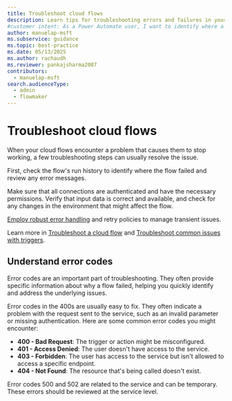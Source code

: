 ```yaml
---
title: Troubleshoot cloud flows
description: Learn tips for troubleshooting errors and failures in your Power Automate cloud flows, including how to fix 400-error codes.
#customer intent: As a Power Automate user, I want to identify where a flow failed so that I can review error messages and resolve issues.
author: manuelap-msft
ms.subservice: guidance
ms.topic: best-practice
ms.date: 05/13/2025
ms.author: rachaudh
ms.reviewer: pankajsharma2087
contributors:
  - manuelap-msft
search.audienceType:
  - admin
  - flowmaker
---
```


# Troubleshoot cloud flows

When your cloud flows encounter a problem that causes them to stop working, a few troubleshooting steps can usually resolve the issue.

First, check the flow's run history to identify where the flow failed and review any error messages.

Make sure that all connections are authenticated and have the necessary permissions. Verify that input data is correct and available, and check for any changes in the environment that might affect the flow.

[Employ robust error handling](error-handling.md) and retry policies to manage transient issues.

Learn more in [Troubleshoot a cloud flow](/power-automate/fix-flow-failures) and [Troubleshoot common issues with triggers](/power-automate/triggers-troubleshoot).

## Understand error codes

Error codes are an important part of troubleshooting. They often provide specific information about why a flow failed, helping you quickly identify and address the underlying issues.

Error codes in the 400s are usually easy to fix. They often indicate a problem with the request sent to the service, such as an invalid parameter or missing authentication. Here are some common error codes you might encounter:

- **400 - Bad Request**: The trigger or action might be misconfigured.
- **401 - Access Denied**: The user doesn't have access to the service.
- **403 - Forbidden**: The user has access to the service but isn't allowed to access a specific endpoint.
- **404 - Not Found**: The resource that's being called doesn't exist.

Error codes 500 and 502 are related to the service and can be temporary. These errors should be reviewed at the service level.
